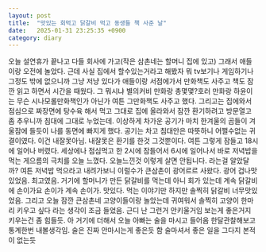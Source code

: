 ```yaml
---
layout: post
title:  "맛있는 회먹고 닭갈비 먹고 동생들 책 사준 날"
date:   2025-01-31 23:25:35 +0900
category: diary
---
```

오늘 설연휴가 끝나고 다들 회사에 가고(작은 삼촌네는 할머니 집에 있고) 그래서 애들이랑 오전에 놀았다.근데 사실 집에서 할수있는거라고 해봤자 뭐 tv보기나 게임하기나 그정도 밖에 없으니까 그냥 저냥 있다가 애들이랑 서점에가서 만화책도 사주고 책도 잠깐 읽고 하면서 시간을 때웠다.그 뭐시냐 별의커비 만화랑 총몇몇?호러 만화랑 하윤이는 무슨 시나모롤만화책인가 아닌가 여튼 그만화책도 사주고 했다.그리고는 집에와서 점심으로 짜장면에 탕수육 해서 먹고 그대로 집에 올라와서 잠깐 환기하려고 방문열고 좀 추우니까 침대에 그대로 누었는데.이상하게 차가운 공기가 마치 한겨울의 곰들이 겨울잠에 들듯이 나를 동면에 빠지게 했다.공기는 차고 침대안은 따뜻하니 어쩔수없는 귀결이였다. 이건 내잘못아님. 내잘못은 환기를 한것 그것뿐이다.여튼 그렇게 잠들고 18시에 일어나 버렸다. 세상에나 점심먹고 한 2시에 잠들어서 6시에 일어나서 바로 저녁밥을 먹는 게으름의 극치를 오늘 느꼈다.오늘느낀것 이렇게 살면 안됩니다. 라는걸 알았달까?여튼 저녁밥 먹으라고 내려가보니 이럴수가 큰삼촌이 광어르르 사왔다. 광어 겁나맛있었음. 최고였음.거기에 할머니가 만든 닭갈비를 먹는데 아니 회가 있는데 계속 닭갈비에 손이가요 손이가 계속 손이가. 맛있다. 먹는 이야기만 하지만 솔찍히 닭갈비 너무맛있었음.그리고 오늘 잠깐 큰삼촌네 고양이들이랑 놀았는데 귀여워서 솔찍히 고양이 한마리 키우고 싶다 라는 생각이 조금 들었음. 근디 난 그런거 안키울거임 보는게 좋은거지 키우는건 좀 힘들듯. 아 거기에 더해서 오늘 아빠는 술을 마시고 들어옴 한달관찰해보고 통계한번 내볼생각임.술은 진짜 안마시는게 좋은듯 함 술마셔서 좋은 일을 그다지 본적이 없는듯